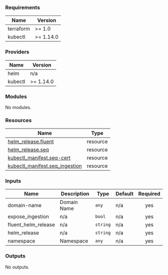 <!-- BEGIN_TF_DOCS -->
### Requirements

| Name | Version |
|------|---------|
| terraform | >= 1.0 |
| kubectl | >= 1.14.0 |

### Providers

| Name | Version |
|------|---------|
| helm | n/a |
| kubectl | >= 1.14.0 |

### Modules

No modules.

### Resources

| Name | Type |
|------|------|
| [helm_release.fluent](https://registry.terraform.io/providers/hashicorp/helm/latest/docs/resources/release) | resource |
| [helm_release.seq](https://registry.terraform.io/providers/hashicorp/helm/latest/docs/resources/release) | resource |
| [kubectl_manifest.seq-cert](https://registry.terraform.io/providers/gavinbunney/kubectl/latest/docs/resources/manifest) | resource |
| [kubectl_manifest.seq_ingestion](https://registry.terraform.io/providers/gavinbunney/kubectl/latest/docs/resources/manifest) | resource |

### Inputs

| Name | Description | Type | Default | Required |
|------|-------------|------|---------|:--------:|
| domain-name | Domain Name | `any` | n/a | yes |
| expose\_ingestion | n/a | `bool` | n/a | yes |
| fluent\_helm\_release | n/a | `string` | n/a | yes |
| helm\_release | n/a | `string` | n/a | yes |
| namespace | Namespace | `any` | n/a | yes |

### Outputs

No outputs.
<!-- END_TF_DOCS -->